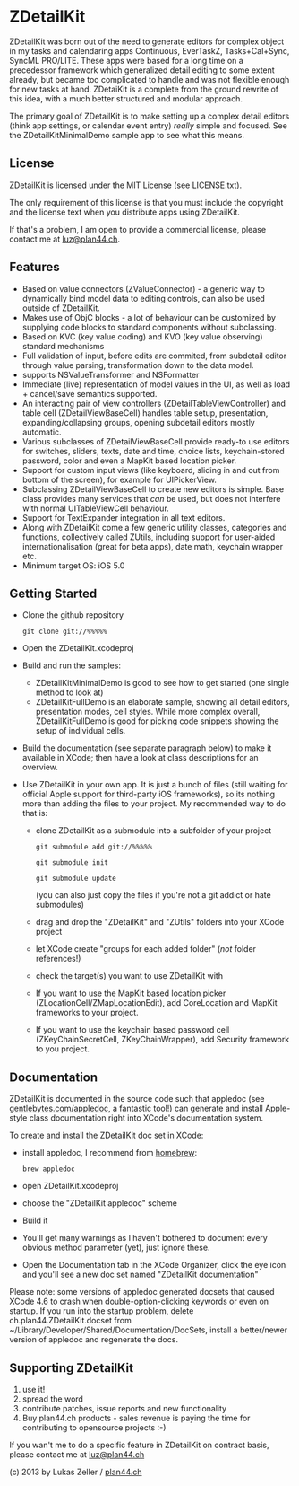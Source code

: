
ZDetailKit
==========

ZDetailKit was born out of the need to generate editors for complex object in my tasks and calendaring apps
Continuous, EverTaskZ, Tasks+Cal+Sync, SyncML PRO/LITE. These apps were based for a long time
on a precedessor framework which generalized detail editing to some extent already, but became too complicated to
handle and was not flexible enough for new tasks at hand.
ZDetaiKit is a complete from the ground rewrite of this idea, with a much better structured and modular
approach.

The primary goal of ZDetailKit is to make setting up a complex detail editors (think app settings,
or calendar event entry) _really_ simple and focused. See the ZDetailKitMinimalDemo sample app to 
see what this means.

License
-------

ZDetailKit is licensed under the MIT License (see LICENSE.txt).

The only requirement of this license is that you must include the copyright
and the license text when you distribute apps using ZDetailKit.

If that's a problem, I am open to provide a commercial license, please contact me at [luz@plan44.ch](mailto:luz@plan44.ch).


Features
--------

- Based on value connectors (ZValueConnector) - a generic way to dynamically bind model data
  to editing controls, can also be used outside of ZDetailKit.
- Makes use of ObjC blocks - a lot of behaviour can be customized by supplying code blocks to
  standard components without subclassing.
- Based on KVC (key value coding) and KVO (key value observing) standard mechanisms
- Full validation of input, before edits are commited, from subdetail editor through
  value parsing, transformation down to the data model.
- supports NSValueTransformer and NSFormatter
- Immediate (live) representation of model values in the UI, as well as
  load + cancel/save semantics supported.
- An interacting pair of view controllers (ZDetailTableViewController) and table
  cell (ZDetailViewBaseCell) handles table setup, presentation, expanding/collapsing
  groups, opening subdetail editors mostly automatic.
- Various subclasses of ZDetailViewBaseCell provide ready-to use editors for switches,
  sliders, texts, date and time, choice lists, keychain-stored password, color and
  even a MapKit based location picker.
- Support for custom input views (like keyboard, sliding in and out from bottom of the screen),
  for example for UIPickerView.
- Subclassing ZDetailViewBaseCell to create new editors is simple. Base class provides
  many services that _can_ be used, but does not interfere with normal UITableViewCell
  behaviour.
- Support for TextExpander integration in all text editors.
- Along with ZDetailKit come a few generic utility classes, categories and functions,
  collectively called ZUtils, including support for user-aided internationalisation
  (great for beta apps), date math, keychain wrapper etc.
- Minimum target OS: iOS 5.0


Getting Started
---------------

- Clone the github repository

    `git clone git://%%%%%`

- Open the ZDetailKit.xcodeproj

- Build and run the samples:
  
  + ZDetailKitMinimalDemo is good to see how to get started (one single method to look at)
  + ZDetailKitFullDemo is an elaborate sample, showing all detail editors, presentation
    modes, cell styles. While more complex overall, ZDetailKitFullDemo is good for picking
    code snippets showing the setup of individual cells.

- Build the documentation (see separate paragraph below) to make it available in XCode;
  then have a look at class descriptions for an overview.

- Use ZDetailKit in your own app. It is just a bunch of files (still waiting for official Apple support
  for third-party iOS frameworks), so its nothing more than adding the files to your project.
  My recommended way to do that is:
  + clone ZDetailKit as a submodule into a subfolder of your project
  
     `git submodule add git://%%%%%`

     `git submodule init`

     `git submodule update`
     
    (you can also just copy the files if you're not a git addict or hate submodules)

  + drag and drop the "ZDetailKit" and "ZUtils" folders into your XCode project
  + let XCode create "groups for each added folder" (_not_ folder references!)
  + check the target(s) you want to use ZDetailKit with
  + If you want to use the MapKit based location picker (ZLocationCell/ZMapLocationEdit),
    add CoreLocation and MapKit frameworks to your project.
  + If you want to use the keychain based password cell (ZKeyChainSecretCell, ZKeyChainWrapper),
    add Security framework to you project.


Documentation
-------------

ZDetailKit is documented in the source code such that appledoc (see [gentlebytes.com/appledoc](http://gentlebytes.com/appledoc/), a fantastic tool!)
can generate and install Apple-style class documentation right into XCode's documentation system.

To create and install the ZDetailKit doc set in XCode:

- install appledoc, I recommend from [homebrew](http://mxcl.github.com/homebrew/):

    `brew appledoc`

- open ZDetailKit.xcodeproj
- choose the "ZDetailKit appledoc" scheme
- Build it
- You'll get many warnings as I haven't bothered to document every obvious method parameter (yet),
  just ignore these.
- Open the Documentation tab in the XCode Organizer, click the eye icon and you'll see
  a new doc set named "ZDetailKit documentation"

Please note: some versions of appledoc generated docsets that caused XCode 4.6 to crash when
double-option-clicking keywords or even on startup. If you run into the startup problem,
delete ch.plan44.ZDetailKit.docset from ~/Library/Developer/Shared/Documentation/DocSets,
install a better/newer version of appledoc and regenerate the docs.


Supporting ZDetailKit
---------------------

1) use it!
2) spread the word
3) contribute patches, issue reports and new functionality
4) Buy plan44.ch products - sales revenue is paying the time for contributing to opensource projects :-)

If you wan't me to do a specific feature in ZDetailKit on contract basis, please contact me at [luz@plan44.ch](mailto:luz@plan44.ch)


(c) 2013 by Lukas Zeller / [plan44.ch](www.plan44.ch)







